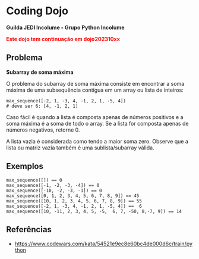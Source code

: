 # Coding Dojo
**Guilda JEDI Incolume - Grupo Python Incolume**

<span style="color:red">**Este dojo tem continuação em dojo202310xx** </span>


## Problema
**Subarray de soma máxima**

O problema do subarray de soma máxima consiste em encontrar a soma máxima de uma subsequência contígua em um array ou lista de inteiros:

    max_sequence([-2, 1, -3, 4, -1, 2, 1, -5, 4])
    # deve ser 6: [4, -1, 2, 1]
Caso fácil é quando a lista é composta apenas de números positivos e a soma máxima é a soma de todo o array.
Se a lista for composta apenas de números negativos, retorne 0.

A lista vazia é considerada como tendo a maior soma zero.
Observe que a lista ou matriz vazia também é uma sublista/subarray válida.

## Exemplos
    max_sequence([]) == 0
    max_sequence([-1, -2, -3, -4]) == 0
    max_sequence([-10, -2, -3, -1]) == 0
    max_sequence([0, 1, 2, 3, 4, 5, 6, 7, 8, 9]) == 45
    max_sequence([10, 1, 2, 3, 4, 5, 6, 7, 8, 9]) == 55
    max_sequence([-2, 1, -3, 4, -1, 2, 1, -5, 4]) ==  6
    max_sequence([10, -11, 2, 3, 4, 5, -5,  6, 7, -50, 8,-7, 9]) == 14
## Referências
  - https://www.codewars.com/kata/54521e9ec8e60bc4de000d6c/train/python
